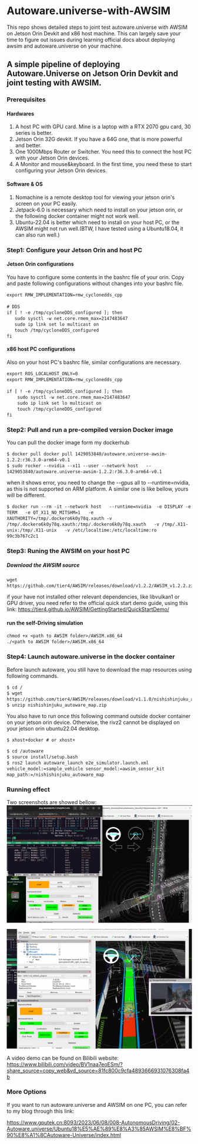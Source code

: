 # Autoware.universe-with-AWSIM
This repo shows detailed steps to joint test autoware.universe with AWSIM on Jetson Orin Devkit and x86 host machine.  This can largely save your time to figure out issues during learning official docs about deploying awsim and autoware.universe on your machine.

## A simple pipeline of deploying Autoware.Universe on Jetson Orin Devkit and joint testing with AWSIM.

### Prerequisites
#### Hardwares
1. A host PC with GPU card. Mine is a laptop with a RTX 2070 gpu card, 30 series is better.
2. Jetson Orin 32G devkit. If you have a 64G one, that is more powerful and better.
3. One 1000Mbps Router or Switcher. You need this to connect the host PC with your Jetson Orin devices.
4. A Monitor and mouse&keyboard. In the first time, you need these to start configuring your Jetson Orin devices.

#### Software & OS
1. Nomachine is a remote desktop tool for viewing your jetson orin's screen on your PC easily.
2. Jetpack-6.0 is necessary which need to install on your jetson orin, or the following docker container might not work well.
3. Ubuntu-22.04 is better which need to install on your host PC, or the AWSIM might not run well.(BTW, I have tested using a Ubuntu18.04, it can also run well.)



### Step1: Configure your Jetson Orin and host PC

#### Jetson Orin configurations
You have to configure some contents in the bashrc file of your orin.
Copy and paste following configurations without changes into your bashrc file.
 ```
export RMW_IMPLEMENTATION=rmw_cyclonedds_cpp

# DDS
if [ ! -e /tmp/cycloneDDS_configured ]; then
    sudo sysctl -w net.core.rmem_max=2147483647
    sudo ip link set lo multicast on
    touch /tmp/cycloneDDS_configured
fi

 ```

#### x86 host PC configurations
Also on your host PC's bashrc file, similar configurations are necessary.
```
export ROS_LOCALHOST_ONLY=0
export RMW_IMPLEMENTATION=rmw_cyclonedds_cpp

if [ ! -e /tmp/cycloneDDS_configured ]; then
    sudo sysctl -w net.core.rmem_max=2147483647
    sudo ip link set lo multicast on
    touch /tmp/cycloneDDS_configured
fi
```


### Step2: Pull and run a pre-compiled version Docker image
You can pull the docker image form my dockerhub
```
$ docker pull docker pull 1429053840/autoware.universe-awsim-1.2.2:r36.3.0-arm64-v0.1
$ sudo rocker --nvidia --x11 --user --network host   -- 1429053840/autoware.universe-awsim-1.2.2:r36.3.0-arm64-v0.1
```
when it shows error, you need to change the --gpus all to --runtime=nvidia, as this is not supported on ARM platform.
A similar one is like bellow, yours will be different.
```
$ docker run --rm -it --network host   --runtime=nvidia  -e DISPLAY -e TERM   -e QT_X11_NO_MITSHM=1   -e XAUTHORITY=/tmp/.dockero6k0y78q.xauth -v /tmp/.dockero6k0y78q.xauth:/tmp/.dockero6k0y78q.xauth   -v /tmp/.X11-unix:/tmp/.X11-unix   -v /etc/localtime:/etc/localtime:ro  99c3b767c2c1
```


### Step3: Runing the AWSIM on your host PC

##### Download the AWSIM source
```
wget https://github.com/tier4/AWSIM/releases/download/v1.2.2/AWSIM_v1.2.2.zip
```

if your have not installed other relevant dependencies, like libvulkan1 or GPU driver, you need refer to the official quick start demo guide,
using this link: https://tier4.github.io/AWSIM/GettingStarted/QuickStartDemo/

#### run the self-Driving simulation
```
chmod +x <path to AWSIM folder>/AWSIM.x86_64
./<path to AWSIM folder>/AWSIM.x86_64
```

### Step4: Launch autoware.universe in the docker container

Before launch autoware, you still have to download the map resources using following commands.
```
$ cd /
$ wget https://github.com/tier4/AWSIM/releases/download/v1.1.0/nishishinjuku_autoware_map.zip
$ unzip nishishinjuku_autoware_map.zip
```
You also have to run once this following command outside docker container on your jetson orin device.
Otherwise, the rivz2 cannot be displayed on your jetson orin ubuntu22.04 desktop.
```
$ xhost+docker # or xhost+
```

```
$ cd /autoware
$ source install/setup.bash
$ ros2 launch autoware_launch e2e_simulator.launch.xml vehicle_model:=sample_vehicle sensor_model:=awsim_sensor_kit map_path:=/nishishinjuku_autoware_map
```

### Running effect
Two screenshots are showed bellow:
![demo screenshot1](<assets/jetson orin-universe1.png>)

![demo screenshot1](<assets/jetson orin-universe2.png>)

A video demo can be found on Bilibili website:
https://www.bilibili.com/video/BV1naa7eoESm/?share_source=copy_web&vd_source=81fc800c9cfa4893666931076308fa4b

### More Options
If you want to run autoware.universe and AWSIM on one PC, you can refer to my blog through this link:

https://www.gputek.cn:8093/2023/06/08/008-AutonomousDriving/02-Autoware.universe/Ubuntu18%E5%AE%89%E8%A3%85AWSIM%E8%BF%90%E8%A1%8CAutoware-Universe/index.html 
